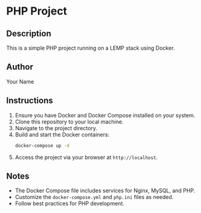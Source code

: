 # PHP Project

## Description
This is a simple PHP project running on a LEMP stack using Docker.

## Author
Your Name

## Instructions
1. Ensure you have Docker and Docker Compose installed on your system.
2. Clone this repository to your local machine.
3. Navigate to the project directory.
4. Build and start the Docker containers:
    ```bash
    docker-compose up -d
    ```
5. Access the project via your browser at `http://localhost`.

## Notes
- The Docker Compose file includes services for Nginx, MySQL, and PHP.
- Customize the `docker-compose.yml` and `php.ini` files as needed.
- Follow best practices for PHP development.